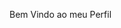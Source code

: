 Bem Vindo ao meu Perfil

<!--
<img src="https://cdn.jsdelivr.net/gh/devicons/devicon@latest/icons/django/django-plain.svg" /> Atualmente estudando DJANGO framework
-->

